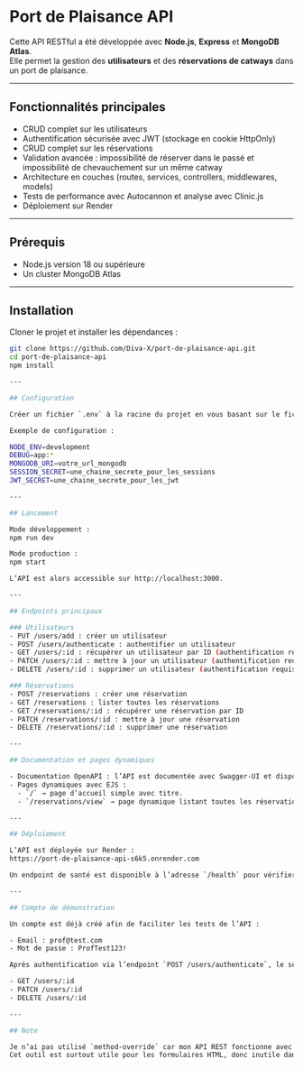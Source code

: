 # Port de Plaisance API

Cette API RESTful a été développée avec **Node.js**, **Express** et **MongoDB Atlas**.  
Elle permet la gestion des **utilisateurs** et des **réservations de catways** dans un port de plaisance.

---

## Fonctionnalités principales

- CRUD complet sur les utilisateurs  
- Authentification sécurisée avec JWT (stockage en cookie HttpOnly)  
- CRUD complet sur les réservations  
- Validation avancée : impossibilité de réserver dans le passé et impossibilité de chevauchement sur un même catway  
- Architecture en couches (routes, services, controllers, middlewares, models)  
- Tests de performance avec Autocannon et analyse avec Clinic.js  
- Déploiement sur Render  

---

## Prérequis

- Node.js version 18 ou supérieure  
- Un cluster MongoDB Atlas  

---

## Installation

Cloner le projet et installer les dépendances :

```bash
git clone https://github.com/Diva-X/port-de-plaisance-api.git
cd port-de-plaisance-api
npm install

---

## Configuration

Créer un fichier `.env` à la racine du projet en vous basant sur le fichier fourni `.env.example`.

Exemple de configuration :

NODE_ENV=development
DEBUG=app:*
MONGODB_URI=votre_url_mongodb
SESSION_SECRET=une_chaine_secrete_pour_les_sessions
JWT_SECRET=une_chaine_secrete_pour_les_jwt

---

## Lancement

Mode développement :  
npm run dev

Mode production :  
npm start

L’API est alors accessible sur http://localhost:3000.

---

## Endpoints principaux

### Utilisateurs
- PUT /users/add : créer un utilisateur  
- POST /users/authenticate : authentifier un utilisateur  
- GET /users/:id : récupérer un utilisateur par ID (authentification requise)  
- PATCH /users/:id : mettre à jour un utilisateur (authentification requise)  
- DELETE /users/:id : supprimer un utilisateur (authentification requise)  

### Réservations
- POST /reservations : créer une réservation  
- GET /reservations : lister toutes les réservations  
- GET /reservations/:id : récupérer une réservation par ID  
- PATCH /reservations/:id : mettre à jour une réservation  
- DELETE /reservations/:id : supprimer une réservation  

---

## Documentation et pages dynamiques

- Documentation OpenAPI : l’API est documentée avec Swagger-UI et disponible à l’adresse `/docs`.  
- Pages dynamiques avec EJS :  
  - `/` → page d’accueil simple avec titre.  
  - `/reservations/view` → page dynamique listant toutes les réservations sous forme de tableau.  

---

## Déploiement

L’API est déployée sur Render :  
https://port-de-plaisance-api-s6k5.onrender.com

Un endpoint de santé est disponible à l’adresse `/health` pour vérifier l’état du service.

---

## Compte de démonstration

Un compte est déjà créé afin de faciliter les tests de l’API :

- Email : prof@test.com  
- Mot de passe : ProfTest123!  

Après authentification via l’endpoint `POST /users/authenticate`, le serveur retournera un cookie jwt (HttpOnly, Secure, SameSite=Strict) permettant d’accéder aux routes protégées comme :

- GET /users/:id  
- PATCH /users/:id  
- DELETE /users/:id  

---

## Note

Je n’ai pas utilisé `method-override` car mon API REST fonctionne avec des clients capables d’envoyer directement PUT, PATCH et DELETE (ex. Postman, curl).  
Cet outil est surtout utile pour les formulaires HTML, donc inutile dans ce projet.
